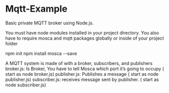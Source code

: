 # Mqtt-Example
Basic private MQTT broker using Node.js. 

You must have node modules installed in your project directory. You also have to require mosca and mqtt packages globally or inside of your project folder

npm init
npm install mosca --save

A MQTT system is made of with a broker, subscribers, and publishers
broker.js: Is Broker, You have to tell Mosca which port it’s going to occupy ( start as node broker.js)
publisher.js: Publishes a message ( start as node publisher.js)
subscriber.js: receives message sent by publisher. ( start as node subscriber.js)



